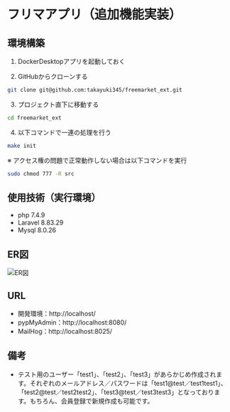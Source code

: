 # フリマアプリ（追加機能実装）

## 環境構築
1. DockerDesktopアプリを起動しておく

2. GitHubからクローンする
``` bash
git clone git@github.com:takayuki345/freemarket_ext.git
```
3. プロジェクト直下に移動する
``` bash
cd freemarket_ext
```
4. 以下コマンドで一連の処理を行う
``` bash
make init
```
※ アクセス権の問題で正常動作しない場合は以下コマンドを実行
``` bash
sudo chmod 777 -R src
```

## 使用技術（実行環境）
- php 7.4.9
- Laravel 8.83.29
- Mysql 8.0.26

## ER図
![ER図](ER_Diagram.jpg)

## URL
- 開発環境：http://localhost/
- pypMyAdmin：http://localhost:8080/
- MailHog：http://localhost:8025/

## 備考
- テスト用のユーザー「test1」、「test2」、「test3」があらかじめ作成されます。それぞれのメールアドレス／パスワードは「test1@test／test1test1」、「test2@test／test2test2」、「test3@test／test3test3」となっております。もちろん、会員登録で新規作成も可能です。